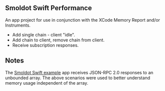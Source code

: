 ## Smoldot Swift Performance

An app project for use in conjunction with the XCode Memory Report and/or Instruments.

* Add single chain - client "idle".
* Add chain to client, remove chain from client.
* Receive subscription responses.

## Notes

The [Smoldot Swift example](https://github.com/finsig/smoldot-swift-example) app receives JSON-RPC 2.0 responses to an unbounded array. The above scenarios were used to better understand memory usage independent of the array.
